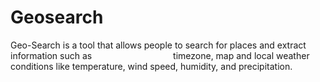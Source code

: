 # Geosearch
Geo-Search is a tool that allows people to search for places and extract information such as                                 timezone, map and local weather conditions like temperature, wind speed, humidity, and  precipitation.  

